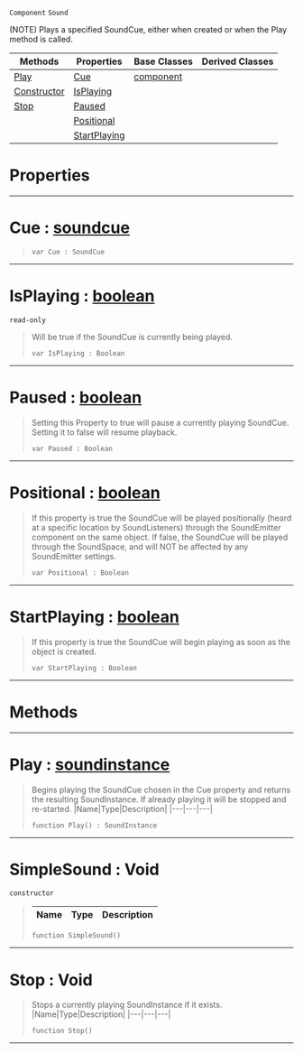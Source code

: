  `Component` `Sound`



(NOTE) Plays a specified SoundCue, either when created or when the Play method is called.

|Methods|Properties|Base Classes|Derived Classes|
|---|---|---|---|
|[ Play](https://github.com/PlasmaEngine/PlasmaDocs/blob/master/code_reference/class_reference/simplesound.markdown#play-plasma-engine-documen)|[ Cue](https://github.com/PlasmaEngine/PlasmaDocs/blob/master/code_reference/class_reference/simplesound.markdown#cue-plasma-engine-document)|[component](https://github.com/PlasmaEngine/PlasmaDocs/blob/master/code_reference/class_reference/component.markdown)| |
|[ Constructor](https://github.com/PlasmaEngine/PlasmaDocs/blob/master/code_reference/class_reference/simplesound.markdown#simplesound-void)|[ IsPlaying](https://github.com/PlasmaEngine/PlasmaDocs/blob/master/code_reference/class_reference/simplesound.markdown#isplaying-plasma-engine-do)| | |
|[ Stop](https://github.com/PlasmaEngine/PlasmaDocs/blob/master/code_reference/class_reference/simplesound.markdown#stop-void)|[ Paused](https://github.com/PlasmaEngine/PlasmaDocs/blob/master/code_reference/class_reference/simplesound.markdown#paused-plasma-engine-docum)| | |
| |[ Positional](https://github.com/PlasmaEngine/PlasmaDocs/blob/master/code_reference/class_reference/simplesound.markdown#positional-plasma-engine-d)| | |
| |[ StartPlaying](https://github.com/PlasmaEngine/PlasmaDocs/blob/master/code_reference/class_reference/simplesound.markdown#startplaying-plasma-engine)| | |


 #  Properties


---  
 #  Cue : [soundcue](https://github.com/PlasmaEngine/PlasmaDocs/blob/master/code_reference/class_reference/soundcue.markdown)

> 
> ``` lang=cpp, name=Lightning
> var Cue : SoundCue


---  
 #  IsPlaying : [boolean](https://github.com/PlasmaEngine/PlasmaDocs/blob/master/code_reference/lightning_base_types/boolean.markdown)

 `read-only`

> Will be true if the SoundCue is currently being played.
> ``` lang=cpp, name=Lightning
> var IsPlaying : Boolean


---  
 #  Paused : [boolean](https://github.com/PlasmaEngine/PlasmaDocs/blob/master/code_reference/lightning_base_types/boolean.markdown)

> Setting this Property to true will pause a currently playing SoundCue. Setting it to false will resume playback.
> ``` lang=cpp, name=Lightning
> var Paused : Boolean


---  
 #  Positional : [boolean](https://github.com/PlasmaEngine/PlasmaDocs/blob/master/code_reference/lightning_base_types/boolean.markdown)

> If this property is true the SoundCue will be played positionally (heard at a specific location by SoundListeners) through the SoundEmitter component on the same object. If false, the SoundCue will be played through the SoundSpace, and will NOT be affected by any SoundEmitter settings.
> ``` lang=cpp, name=Lightning
> var Positional : Boolean


---  
 #  StartPlaying : [boolean](https://github.com/PlasmaEngine/PlasmaDocs/blob/master/code_reference/lightning_base_types/boolean.markdown)

> If this property is true the SoundCue will begin playing as soon as the object is created.
> ``` lang=cpp, name=Lightning
> var StartPlaying : Boolean


---  
 #  Methods


---  
 #  Play : [soundinstance](https://github.com/PlasmaEngine/PlasmaDocs/blob/master/code_reference/class_reference/soundinstance.markdown)

> Begins playing the SoundCue chosen in the Cue property and returns the resulting SoundInstance. If already playing it will be stopped and re-started.
> |Name|Type|Description|
> |---|---|---|
> ``` lang=cpp, name=Lightning
> function Play() : SoundInstance
> ``` 


---  
 #  SimpleSound : Void

 `constructor`

> 
> |Name|Type|Description|
> |---|---|---|
> ``` lang=cpp, name=Lightning
> function SimpleSound()
> ``` 


---  
 #  Stop : Void

> Stops a currently playing SoundInstance if it exists.
> |Name|Type|Description|
> |---|---|---|
> ``` lang=cpp, name=Lightning
> function Stop()
> ``` 


---  
 

 